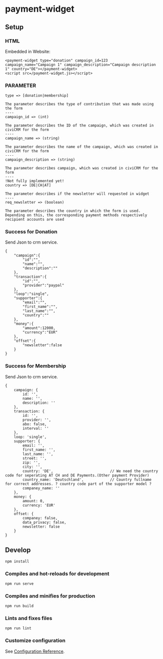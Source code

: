 # payment-widget

## Setup

### HTML  

Embedded in Website:
```
<payment-widget type="donation" campaign_id=123 campaign_name="Campaign 1" campaign_description="Campaign description 1" country="DE"></payment-widget>
<script src=/payment-widget.js></script>
```

### PARAMETER

```
type => [donation|membership]

The parameter describes the type of contribution that was made using the form
----
campaign_id => (int)

The parameter describes the ID of the campaign, which was created in civiCRM for the form
----
campaign_name => (string)

The parameter describes the name of the campaign, which was created in civiCRM for the form
----
campaign_description => (string)

The parameter describes campaign, which was created in civiCRM for the form
----
!Not fully implemented yet!
country => [DE|CH|AT]

The parameter describes if the newsletter will requested in widget
----
req_newsletter => (boolean)

The parameter describes the country in which the form is used. Depending on this, the corresponding payment methods respectively recipient accounts are used
```


### Success for Donation

Send Json to crm service.
```
{
    "campaign":{
        "id":"",
        "name":"",
        "description":""
    },
    "transaction":{
        "id":"",
        "provider":"paypal"
    },
    "loop":"single",
    "supporter":{
        "email":"",
        "first_name":"",
        "last_name":"",
        "country":""
    },
    "money":{
        "amount":12000,
        "currency":"EUR"
    },
    "offset":{
        "newsletter":false
    }
}
```

### Success for Membership

Send Json to crm service.
```
{
    campaign: {
        id: '',
        name: '',
        description: ''
    },
    transaction: {
        id: '',
        provider: '',
        abo: false,
        interval: ''
    },
    loop: 'single',
    supporter: {
        email: '',
        first_name: '',
        last_name: '',
        street: '',
        zip: '',
        city: '',
        country: 'DE',                          // We need the country code for seperating AT CH and DE Payments.(Other payment Provider)
        country_name: 'Deutschland',            // Country fullname for correct addresses. ? country code part of the supporter model ?
        companey_name: ''
    },
    money: {
        amount: 0,
        currency: 'EUR'
    },
    offset: {
        companey: false,
        data_privacy: false,
        newsletter: false
    }
}
```


## Develop

```
npm install
```

### Compiles and hot-reloads for development
```
npm run serve
```

### Compiles and minifies for production
```
npm run build
```

### Lints and fixes files
```
npm run lint
```

### Customize configuration
See [Configuration Reference](https://cli.vuejs.org/config/).
